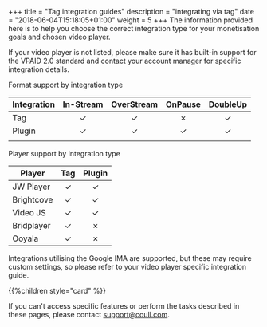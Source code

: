 +++
title = "Tag integration guides"
description = "integrating via tag"
date = "2018-06-04T15:18:05+01:00"
weight = 5
+++
The information provided here is to help you choose the correct integration type for your monetisation goals and chosen video player.

If your video player is not listed, please make sure it has built-in support for the VPAID 2.0 standard and contact your account manager for specific integration details.

Format support by integration type

| Integration | In-Stream | OverStream | OnPause | DoubleUp |
|-------------|:---------:|:----------:|:-------:|:--------:|
| Tag         |     ✓     |      ✓     |    ✗    |     ✓    |
| Plugin      |     ✓     |      ✓     |    ✓    |     ✓    |
|             |           |            |         |          |

Player support by integration type


| Player      | Tag       | Plugin     |
|-------------|:---------:|:----------:|
| JW Player   |     ✓     |      ✓     |
| Brightcove  |     ✓     |      ✓     |
|  Video JS   |     ✓     |      ✓     |
| Bridplayer  |     ✓     |      ✗     |
|   Ooyala    |     ✓     |      ✗     |


Integrations utilising the Google IMA are supported, but these may require custom settings, so please refer to your video player specific integration guide.

{{%children style="card" %}}

If you can't access specific features or perform the tasks described in these pages, please contact [support@coull.com](mailto:support@coull.com).
